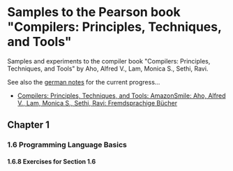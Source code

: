 # Samples to the Pearson book "Compilers: Principles, Techniques, and Tools"

Samples and experiments to the compiler book "Compilers: Principles, Techniques, and Tools" by Aho, Alfred V., Lam, Monica S., Sethi, Ravi.

See also the [german notes](Notes.md) for the current progress...

- [Compilers: Principles, Techniques, and Tools: AmazonSmile: Aho, Alfred V., Lam, Monica S., Sethi, Ravi: Fremdsprachige Bücher](https://smile.amazon.de/Compilers-Pearson-International-Principles-Techniques/dp/1292024348/ref=tmm_pap_swatch_0?_encoding=UTF8&qid=1614683796&sr=8-1)

## Chapter 1

### 1.6  Programming Language Basics

#### 1.6.8  Exercises for Section 1.6
